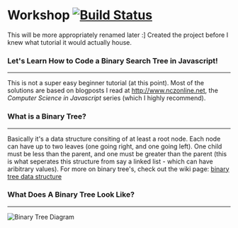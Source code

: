 Workshop  [![Build Status](https://travis-ci.org/rynodivino/workshop.png)](https://travis-ci.org/rynodivino/workshop)
=========


This will be more appropriately renamed later :]
Created the project before I knew what tutorial it would actually house.

### Let's Learn How to Code a Binary Search Tree in Javascript!
-------------------------------------------------------------
This is not a super easy beginner tutorial (at this point).  Most of the solutions are based on 
blogposts I read at http://www.nczonline.net, the *Computer Science in Javascript* series (which I highly recommend). 

### What is a Binary Tree?
---------------------------
Basically it's a data structure consiting of at least a root node.  Each node can have up to two leaves (one going right, and one going left).  One child must be less than the parent, and one must be greater than the parent (this is what seperates this structure from say a linked list - which can have aribitrary values).
For more on binary tree's, check out the wiki page:
[binary tree data structure](http://en.wikipedia.org/wiki/Binary_tree)

### What Does A Binary Tree Look Like?
------------------------------------
![Binary Tree Diagram](https://raw.github.com/rynodivino/workshop/master/assets/images/binary-tree.png)
